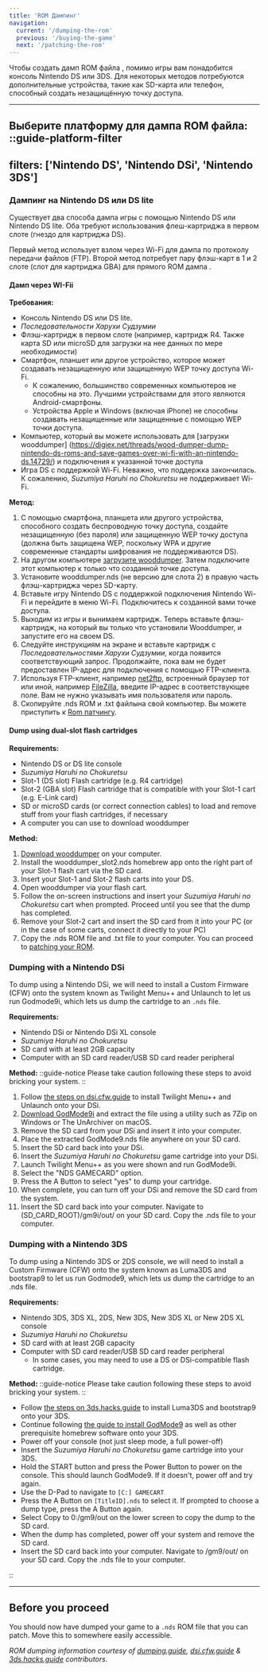 ```yaml
---
title: 'ROM Дампинг'
navigation:
  current: '/dumping-the-rom'
  previous: '/buying-the-game'
  next: '/patching-the-rom'
---
```


Чтобы создать дамп ROM файла , помимо игры вам понадобится консоль Nintendo DS или 3DS. Для некоторых методов потребуются дополнительные устройства, такие как SD-карта или телефон, способный создать незащищённую точку доступа.

---

**Выберите платформу для дампа ROM файла:**
::guide-platform-filter
---
filters: ['Nintendo DS', 'Nintendo DSi', 'Nintendo 3DS']
---
<div class="platform-filtered platform-nintendo_ds">

### Дампинг на Nintendo DS или DS lite
Существует два способа дампа игры с помощью Nintendo DS или Nintendo DS lite. Оба требуют использования флеш-картриджа в первом слоте (гнездо для картриджа DS).

Первый метод использует взлом через Wi-Fi для дампа по протоколу передачи файлов (FTP). Второй метод потребует пару флэш-карт в 1 и 2 слоте (слот для картриджа GBA) для прямого ROM дампа .

#### Дамп через WI-Fii
**Требования:**
* Консоль Nintendo DS или DS lite.
* *Последовательности Харухи Судзумии*
* Флэш-картридж в первом слоте (например, картридж R4. Также карта SD или microSD для загрузки на нее данных по мере необходимости)
* Смартфон, планшет или другое устройство, которое может создавать незащищенную или защищенную WEP точку доступа Wi-Fi.
  - К сожалению, большинство современных компьютеров не способны на это. Лучшими устройствами для этого являются Android-смартфоны.
  - Устройства Apple и Windows (включая iPhone) не способны создавать незащищенные или защищенные с помощью WEP точки доступа.
* Компьютер, который вы можете использовать для [загрузки wooddumper] (https://digiex.net/threads/wood-dumper-dump-nintendo-ds-roms-and-save-games-over-wi-fi-with-an-nintendo-ds.14729/) и подключения к указанной точке доступа
* Игра DS с поддержкой Wi-Fi. Неважно, что поддержка закончилась. К сожалению, *Suzumiya Haruhi no Chokuretsu* не поддерживает Wi-Fi.

**Метод:**
1. С помощью смартфона, планшета или другого устройства, способного создать беспроводную точку доступа, создайте незащищенную (без пароля) или защищенную WEP точку доступа (должна быть защищена WEP, поскольку WPA и другие современные стандарты шифрования не поддерживаются DS).
2. На другом компьютере [загрузите wooddumper](https://digiex.net/threads/wood-dumper-dump-nintendo-ds-roms-and-save-games-over-wi-fi-with-an-nintendo-ds.14729/). Затем подключите этот компьютер к только что созданной точке доступа.
3. Установите wooddumper.nds (не версию для слота 2) в правую часть флэш-картриджа через SD-карту.
4. Вставьте игру Nintendo DS с поддержкой подключения Nintendo Wi-Fi и перейдите в меню Wi-Fi. Подключитесь к созданной вами точке доступа.
5. Выходим из игры и вынимаем картридж. Теперь вставьте флэш-картридж, на который вы только что установили Wooddumper, и запустите его на своем DS.
6. Следуйте инструкциям на экране и вставьте картридж с *Последовательностями Харухи Судзумии*, когда появится соответствующий запрос. Продолжайте, пока вам не будет предоставлен IP-адрес для подключения с помощью FTP-клиента.
7. Используя FTP-клиент, например [net2ftp](https://www.net2ftp.com/), встроенный браузер тот или иной, например [FileZilla](https://filezilla-project.org/), введите IP-адрес в соответствующее поле. Вам не нужно указывать имя пользователя или пароль.
8. Скопируйте .nds ROM и .txt файлына свой компьютер. Вы можете приступить к [Rom патчингу](/chokuretsu/guide/patching-the-rom).

#### Dump using dual-slot flash cartridges
**Requirements:**
* Nintendo DS or DS lite console
* *Suzumiya Haruhi no Chokuretsu*
* Slot-1 (DS slot) Flash cartridge (e.g. R4 cartridge)
* Slot-2 (GBA slot) Flash cartridge that is compatible with your Slot-1 cart (e.g. E-Link card)
* SD or microSD cards (or correct connection cables) to load and remove stuff from your flash cartridges, if necessary
* A computer you can use to download wooddumper

**Method:**
1. [Download wooddumper](https://digiex.net/threads/wood-dumper-dump-nintendo-ds-roms-and-save-games-over-wi-fi-with-an-nintendo-ds.14729/) on your computer.
2. Install the wooddumper_slot2.nds homebrew app onto the right part of your Slot-1 flash cart via the SD card.
3. Insert your Slot-1 and Slot-2 flash carts into your DS.
4. Open wooddumper via your flash cart.
5. Follow the on-screen instructions and insert your *Suzumiya Haruhi no Chokuretsu* cart when prompted. Proceed until you see that the dump has completed.
6. Remove your Slot-2 cart and insert the SD card from it into your PC (or in the case of some carts, connect it directly to your PC)
7. Copy the .nds ROM file and .txt file to your computer. You can proceed to [patching your ROM](/chokuretsu/guide/patching-the-rom).

</div>

<div class="platform-filtered platform-nintendo_dsi">

### Dumping with a Nintendo DSi

To dump using a Nintendo DSi, we will need to install a Custom Firmware (CFW) onto the system known as Twilight Menu++ and Unlaunch to let us run Godmode9i, which lets us dump the cartridge to an `.nds` file.

**Requirements:**
* Nintendo DSi or Nintendo DSi XL console
* *Suzumiya Haruhi no Chokuretsu*
* SD card with at least 2GB capacity
* Computer with an SD card reader/USB SD card reader peripheral

**Method:**
::guide-notice
Please take caution following these steps to avoid bricking your system.
::
1. Follow [the steps on dsi.cfw.guide](https://dsi.cfw.guide/launching-the-exploit.html) to install Twilight Menu++ and Unlaunch onto your DSi.
2. [Download GodMode9i](https://github.com/DS-Homebrew/GodMode9i/releases) and extract the file using a utility such as 7Zip on Windows or The UnArchiver on macOS.
3. Remove the SD card from your DSi and insert it into your computer.
4. Place the extracted GodMode9.nds file anywhere on your SD card.
5. Insert the SD card back into your DSi.
6. Insert the *Suzumiya Haruhi no Chokuretsu* game cartridge into your DSi.
7. Launch Twilight Menu++ as you were shown and run GodMode9i.
8. Select the "NDS GAMECARD" option.
9. Press the A Button to select "yes" to dump your cartridge.
10. When complete, you can turn off your DSi and remove the SD card from the system.
11. Insert the SD card back into your computer. Navigate to (SD_CARD_ROOT)/gm9i/out/ on your SD card. Copy the .nds file to your computer.


</div>

<div class="platform-filtered platform-nintendo_3ds">

### Dumping with a Nintendo 3DS

To dump using a Nintendo 3DS or 2DS console, we will need to install a Custom Firmware (CFW) onto the system known as Luma3DS and bootstrap9 to let us run Godmode9, which lets us dump the cartridge to an .nds file.

**Requirements:**
* Nintendo 3DS, 3DS XL, 2DS, New 3DS, New 3DS XL or New 2DS XL console
* *Suzumiya Haruhi no Chokuretsu*
* SD card with at least 2GB capacity
* Computer with SD card reader/USB SD card reader peripheral
  * In some cases, you may need to use a DS or DSi-compatible flash cartridge.

**Method:**
::guide-notice
Please take caution following these steps to avoid bricking your system.
::
* Follow [the steps on 3ds.hacks.guide](https://3ds.hacks.guide/get-started) to install Luma3DS and bootstrap9 onto your 3DS.
* Continue following [the guide to install GodMode9](https://3ds.hacks.guide/finalizing-setup) as well as other prerequisite homebrew software onto your 3DS.
* Power off your console (not just sleep mode, a full power-off)
* Insert the *Suzumiya Haruhi no Chokuretsu* game cartridge into your 3DS.
* Hold the START button and press the Power Button to power on the console. This should launch GodMode9. If it doesn't, power off and try again.
* Use the D-Pad to navigate to `[C:] GAMECART`
* Press the A Button on `[TitleID].nds` to select it. If prompted to choose a dump type, press the A Button again.
* Select Copy to 0:/gm9/out on the lower screen to copy the dump to the SD card.
* When the dump has completed, power off your system and remove the SD card.
* Insert the SD card back into your computer. Navigate to /gm9/out/ on your SD card. Copy the .nds file to your computer.

</div>
::

---

## Before you proceed
You should now have dumped your game to a `.nds` ROM file that you can patch. Move this to somewhere easily accessible.

*ROM dumping information courtesy of [dumping.guide](https://dumping.guide/carts/nintendo/ds), [dsi.cfw.guide](https://dsi.cfw.guide/) & [3ds.hacks.guide](https://3ds.hacks.guide/) contributors.*
